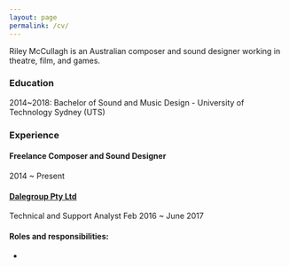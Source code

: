```yaml
---
layout: page
permalink: /cv/
---
```


Riley McCullagh is an Australian composer and sound designer working in theatre, film, and games.

### Education
2014~2018: Bachelor of Sound and Music Design - University of Technology Sydney (UTS)

### Experience

#### Freelance Composer and Sound Designer
2014 ~ Present


#### [Dalegroup Pty Ltd](http://dalegroup.net/)
Technical and Support Analyst
Feb 2016 ~ June 2017
#### Roles and responsibilities:
  -
